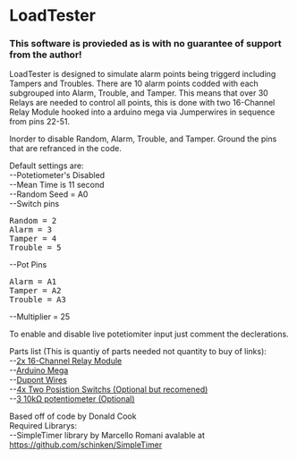<h1>LoadTester</h1>
<h3>This software is provieded as is with no guarantee of support from the author!</h3>  
  
LoadTester is designed to simulate alarm points being triggerd including Tampers and Troubles. There are 10 alarm points codded with each subgrouped into Alarm, Trouble, and Tamper. This means that over 30 Relays are needed to control all points, this is done with two 16-Channel Relay Module hooked into a arduino mega via Jumperwires in sequence from pins 22-51.  
  
Inorder to disable Random, Alarm, Trouble, and Tamper. Ground the pins that are refranced in the code.

Default settings are:  
--Potetiometer's Disabled  
--Mean Time is 11 second  
--Random Seed = A0  
--Switch pins
<pre>Random = 2
Alarm = 3
Tamper = 4
Trouble = 5</pre>
--Pot Pins
<pre>Alarm = A1
Tamper = A2
Trouble = A3</pre>
--Multiplier = 25

To enable and disable live potetiomiter input just comment the declerations.  
  
Parts list (This is quantiy of parts needed not quantity to buy of links):  
 --<a href="https://amzn.to/2C445wj">2x 16-Channel Relay Module</a>  
 --<a href="https://amzn.to/2CaDA8e">Arduino Mega</a>  
 --<a href="https://amzn.to/2C4uU3o">Dupont Wires</a>  
 --<a href="https://amzn.to/2C4vM8a">4x Two Posistion Switchs (Optional but recomened)</a>  
 --<a href="https://amzn.to/2C46LtL">3 10kΩ potentiometer (Optional)</a>  
 
Based off of code by Donald Cook  
Required Librarys:  
--SimpleTimer library by Marcello Romani avalable at https://github.com/schinken/SimpleTimer
